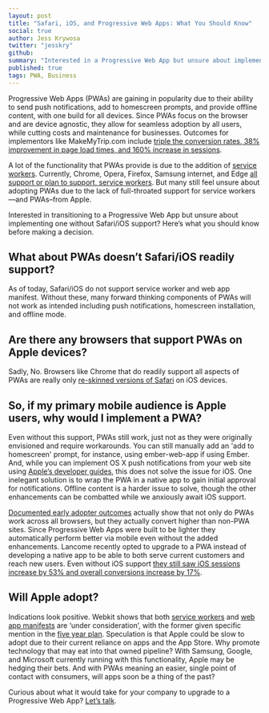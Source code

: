 ```yaml
---
layout: post
title: "Safari, iOS, and Progressive Web Apps: What You Should Know"
social: true
author: Jess Krywosa
twitter: "jesskry"
github:
summary: "Interested in a Progressive Web App but unsure about implementing one without Safari/iOS support? Here’s what you should know before making a decision."
published: true
tags: PWA, Business
---
```


Progressive Web Apps (PWAs) are gaining in popularity due to their ability to send push notifications, add to homescreen prompts, and provide offline content, with one build for all devices. Since PWAs focus on the browser and are device agnostic, they allow for seamless adoption by all users, while cutting costs and maintenance for businesses. Outcomes for implementors like MakeMyTrip.com include [triple the conversion rates, 38% improvement in page load times, and 160% increase in sessions](https://developers.google.com/web/showcase/2017/make-my-trip). 

A lot of the functionality that PWAs provide is due to the addition of [service workers](https://developers.google.com/web/fundamentals/getting-started/primers/service-workers). Currently, Chrome, Opera, Firefox, Samsung internet, and Edge [all support or plan to support, service workers](https://jakearchibald.github.io/isserviceworkerready/). But many still feel unsure about adopting PWAs due to the lack of full-throated support for service workers—and PWAs–from Apple. 

Interested in transitioning to a Progressive Web App but unsure about implementing one without Safari/iOS support? Here’s what you should know before making a decision. 

## What about PWAs doesn’t Safari/iOS readily support?

As of today, Safari/iOS do not support service worker and web app manifest. Without these, many forward thinking components of PWAs will not work as intended including push notifications, homescreen installation, and offline mode. 

## Are there any browsers that support PWAs on Apple devices? 

Sadly, No. Browsers like Chrome that do readily support all aspects of PWAs are really only [re-skinned versions of Safari](https://www.digitalcommerce360.com/2017/05/02/apples-dirty-little-secret-about-chrome/) on iOS devices.

## So, if my primary mobile audience is Apple users, why would I implement a PWA?

Even without this support, PWAs still work, just not as they were originally envisioned and require workarounds. You can still manually add an 'add to homescreen' prompt, for instance, using ember-web-app if using Ember. And, while you can implement OS X push notifications from your web site using [Apple’s developer guides](https://developer.apple.com/library/content/documentation/NetworkingInternet/Conceptual/NotificationProgrammingGuideForWebsites/Introduction/Introduction.html), this does not solve the issue for iOS. One inelegant solution is to wrap the PWA in a native app to gain initial approval for notifications. Offline content is a harder issue to solve, though the other enhancements can be combatted while we anxiously await iOS support. 

[Documented early adopter outcomes](https://developers.google.com/web/showcase/2017/) actually show that not only do PWAs work across all browsers, but they actually convert higher than non-PWA sites. Since Progressive Web Apps were built to be lighter they automatically perform better via mobile even without the added enhancements. Lancome recently opted to upgrade to a PWA instead of developing a native app to be able to both serve current customers and reach new users. Even without iOS support [they still saw iOS sessions increase by 53% and overall conversions increase by 17%](https://developers.google.com/web/showcase/2017/lancome). 

## Will Apple adopt?

Indications look positive. Webkit shows that both [service workers](https://webkit.org/status/#specification-service-workers) and [web app manifests](https://webkit.org/status/#specification-web-app-manifest) are ‘under consideration’, with the former given specific mention in the [five year plan](https://webkit.org/status/#specification-web-app-manifest). Speculation is that Apple could be slow to adopt due to their current reliance on apps and the App Store. Why promote technology that may eat into that owned pipeline? With Samsung, Google, and Microsoft currently running with this functionality, Apple may be hedging their bets. And with PWAs meaning an easier, single point of contact with consumers, will apps soon be a thing of the past? 

Curious about what it would take for your company to upgrade to a Progressive Web App? [Let’s talk](https://dockyard.com/contact/hire-us).

